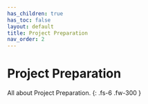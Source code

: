 ```yaml
---
has_children: true
has_toc: false
layout: default
title: Project Preparation
nav_order: 2
---
```


# Project Preparation
All about Project Preparation.
{: .fs-6 .fw-300 }